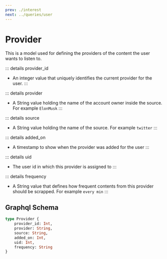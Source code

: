 ```yaml
---
prev: ./interest
next: ../queries/user
---
```

# Provider
This is a model used for defining the providers of the content the user wants to listen to.

::: details provider_id
- An integer value that uniquely identifies the current provider for the user.
:::

::: details provider
- A String value holding the name of the account owner inside the source. For example `ElonMusk`
:::

::: details source
- A String value holding the name of the source. For example `twitter`
:::

::: details added_on
- A timestamp to show when the provider was added for the user
:::

::: details uid
- The user id in which this provider is assigned to
:::

::: details frequency <Badge text="unused" type="error" />
- A String value that defines how frequent contents from this provider should be scrapped. For example `every min`
:::

## Graphql Schema
```graphql
type Provider {
    provider_id: Int,
    provider: String,
    source: String,
    added_on: Int,
    uid: Int,
    frequency: String
}
```
